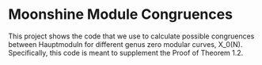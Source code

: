# Moonshine Module Congruences

This project shows the code that we use to calculate possible congruences between
Hauptmoduln for different genus zero modular curves, X_0(N). Specifically, this code is meant
to supplement the Proof of Theorem 1.2.
